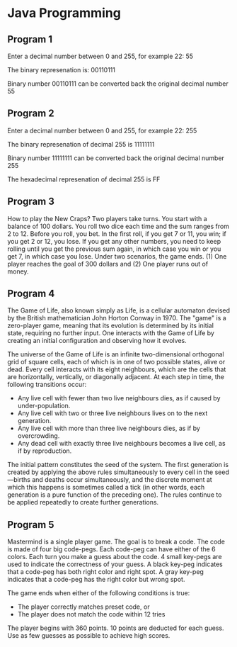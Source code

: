 Java Programming
================

Program 1
-------------------------

Enter a decimal number between 0 and 255, for example 22: 55

The binary represenation is: 00110111

Binary number 00110111 can be converted back the original decimal number 55

Program 2
-------------------------

Enter a decimal number between 0 and 255, for example 22: 255

The binary represenation of decimal 255 is 11111111

Binary number 11111111 can be converted back the original decimal number 255

The hexadecimal represenation of decimal 255 is FF

Program 3
-------------------------

How to play the New Craps?
Two players take turns. You start with a balance of 100 dollars. You roll two dice each time and the sum ranges from 2 to 12. Before you roll, you bet. In the first roll, if you get 7 or 11, you win; if you get 2 or 12, you lose. If you get any other numbers, you need to keep rolling until you get the previous sum again, in which case you win or you get 7, in which case you lose. Under two scenarios, the game ends. (1) One player reaches the goal of 300 dollars and (2) One player runs out of money.

Program 4
-------------------------
The Game of Life, also known simply as Life, is a cellular automaton devised by the British mathematician John Horton Conway in 1970. The "game" is a zero-player game, meaning that its evolution is determined by its initial state, requiring no further input. One interacts with the Game of Life by creating an initial configuration and observing how it evolves.

The universe of the Game of Life is an infinite two-dimensional orthogonal grid of square cells, each of which is in one of two possible states, alive or dead. Every cell interacts with its eight neighbours, which are the cells that are horizontally, vertically, or diagonally adjacent. At each step in time, the following transitions occur:

* Any live cell with fewer than two live neighbours dies, as if caused by under-population.
* Any live cell with two or three live neighbours lives on to the next generation.
* Any live cell with more than three live neighbours dies, as if by overcrowding.
* Any dead cell with exactly three live neighbours becomes a live cell, as if by reproduction.

The initial pattern constitutes the seed of the system. The first generation is created by applying the above rules simultaneously to every cell in the seed—births and deaths occur simultaneously, and the discrete moment at which this happens is sometimes called a tick (in other words, each generation is a pure function of the preceding one). The rules continue to be applied repeatedly to create further generations.

Program 5
-------------------------
Mastermind is a single player game. The goal is to break a code. The code is made of four big code-pegs. Each code-peg can have either of the 6 colors. Each turn you make a guess about the code. 4 small key-pegs are used to indicate the correctness of your guess. A black key-peg indicates that a code-peg has both right color and right spot. A gray key-peg indicates that a code-peg has the right color but wrong spot.

The game ends when either of the following conditions is true:
* The player correctly matches preset code, or
* The player does not match the code within 12 tries

The player begins with 360 points. 10 points are deducted for each guess. Use as few guesses as possible to achieve high scores.
